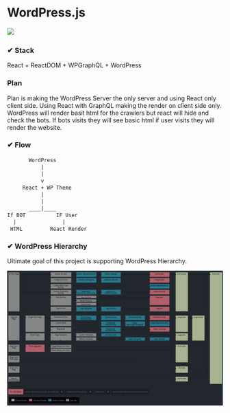 # WordPress.js
![](https://img.shields.io/badge/Status-Under_Development-orange.svg)


### ✔ Stack
React + ReactDOM + WPGraphQL + WordPress

### Plan
Plan is making the WordPress Server the only server and using React only client side.
Using React with GraphQL making the render on client side only.
WordPress will render basit html for the crawlers but react will hide and check the bots.
If bots visits they will see basic html if user visits they will render the website.


### ✔ Flow
```
       WordPress 
           |
           |
           v
     React + WP Theme
           |
           |
       ____|____
If BOT          IF User
  |               |
 HTML         React Render
```

### ✔ WordPress Hierarchy
Ultimate goal of this project is supporting WordPress Hierarchy.

![](https://raw.githubusercontent.com/sinanisler/sinanisler/master/WordPress-Hierarchy-v2.png)
